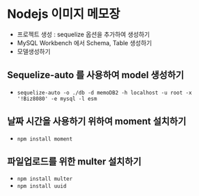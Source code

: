 # Nodejs 이미지 메모장

- 프로젝트 생성 : sequelize 옵션을 추가하여 생성하기
- MySQL Workbench 에서 Schema, Table 생성하기
- 모델생성하기

## Sequelize-auto 를 사용하여 model 생성하기

- `sequelize-auto -o ./db -d memoDB2 -h localhost -u root -x '!Biz8080' -e mysql -l esm`

## 날짜 시간을 사용하기 위하여 moment 설치하기

- `npm install moment`

## 파일업로드를 위한 multer 설치하기

- `npm install multer`
- `npm install uuid`
